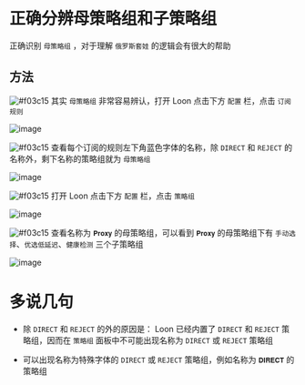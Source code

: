 # 正确分辨母策略组和子策略组

正确识别 `母策略组` ，对于理解 `俄罗斯套娃` 的逻辑会有很大的帮助

## 方法

![#f03c15](https://placehold.it/15/f03c15/000000?text=+) 其实 `母策略组` 非常容易辨认，打开 Loon 点击下方 `配置` 栏，点击 `订阅规则`

![image](https://raw.githubusercontent.com/chiupam/tutorial-image/master/Loon/Plus/TOP_Policy_1.jpg)

![#f03c15](https://placehold.it/15/f03c15/000000?text=+) 查看每个订阅的规则左下角蓝色字体的名称，除 `DIRECT` 和 `REJECT` 的名称外，剩下名称的策略组就为 `母策略组`

![image](https://raw.githubusercontent.com/chiupam/tutorial-image/master/Loon/Plus/TOP_Policy_2.jpg)

![#f03c15](https://placehold.it/15/f03c15/000000?text=+) 打开 Loon 点击下方 `配置` 栏，点击 `策略组`

![image](https://raw.githubusercontent.com/chiupam/tutorial-image/master/Loon/Plus/Proxy_Group.jpg)

![#f03c15](https://placehold.it/15/f03c15/000000?text=+) 查看名称为 `𝐏𝐫𝐨𝐱𝐲` 的母策略组，可以看到 `𝐏𝐫𝐨𝐱𝐲` 的母策略组下有 `手动选择`、`优选低延迟`、`健康检测` 三个子策略组

![image](https://raw.githubusercontent.com/chiupam/tutorial-image/master/Loon/Plus/TOP_Policy_3.jpg)

# 多说几句

- 除 `DIRECT` 和 `REJECT` 的外的原因是： Loon 已经内置了 `DIRECT` 和 `REJECT` 策略组，因而在 `策略组` 面板中不可能出现名称为 `DIRECT` 或 `REJECT` 策略组

- 可以出现名称为特殊字体的 `DIRECT` 或 `REJECT` 策略组，例如名称为 `𝐃𝐈𝐑𝐄𝐂𝐓` 的策略组
